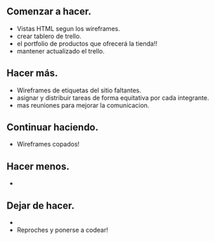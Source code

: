 ## Comenzar a hacer.

* Vistas HTML segun los wireframes.
* crear tablero de trello.
* el portfolio de productos que ofrecerá la tienda!!
* mantener actualizado el trello.
   
## Hacer más.

* Wireframes de etiquetas del sitio faltantes.
* asignar y distribuir tareas de forma equitativa por cada integrante.
* mas reuniones para mejorar la comunicacion.
  
## Continuar haciendo.

* Wireframes copados!

## Hacer menos.

* 

## Dejar de hacer.

* 
* Reproches y ponerse a codear!
